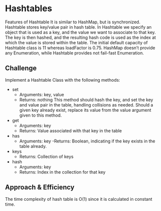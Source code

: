 # Hashtables

Features of Hashtable
It is similar to HashMap, but is synchronized.
Hashtable stores key/value pair in hash table.
In Hashtable we specify an object that is used as a key, and the value we want to associate to that key. The key is then hashed, and the resulting hash code is used as the index at which the value is stored within the table. The initial default capacity of Hashtable class is 11 whereas loadFactor is 0.75.
HashMap doesn’t provide any Enumeration, while Hashtable provides not fail-fast Enumeration.

## Challenge

Implement a Hashtable Class with the following methods:

- set
  - Arguments: key, value
  - Returns: nothing
  This method should hash the key, and set the key and value pair in the table, handling collisions as needed.
  Should a given key already exist, replace its value from the value argument given to this method.
- get
  - Arguments: key
  - Returns: Value associated with that key in the table
- has
  - Arguments: key
   -Returns: Boolean, indicating if the key exists in the table already.
- keys
  - Returns: Collection of keys
- hash
  - Arguments: key
  - Returns: Index in the collection for that key

## Approach & Efficiency

The time complexity of hash table is O(1) since it is calculated in constant time.



